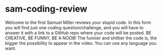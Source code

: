 # sam-coding-review
Welcome to the first Samuel Miller reviews your stupid code. In this form you will find just one coding question/challenge, and you will have to answer it with a link to a GitHub repo where your code will be posted. BE CREATIVE, BE FUNNY, BE A NOOB! The funnier and shittier the code is, the bigger the possibility to appear in the video. You can use any language you want.
